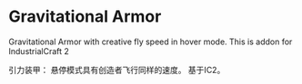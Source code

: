 # Gravitational Armor

Gravitational Armor with creative fly speed in hover mode.
This is addon for IndustrialCraft 2

引力装甲：
悬停模式具有创造者飞行同样的速度。
基于IC2。
